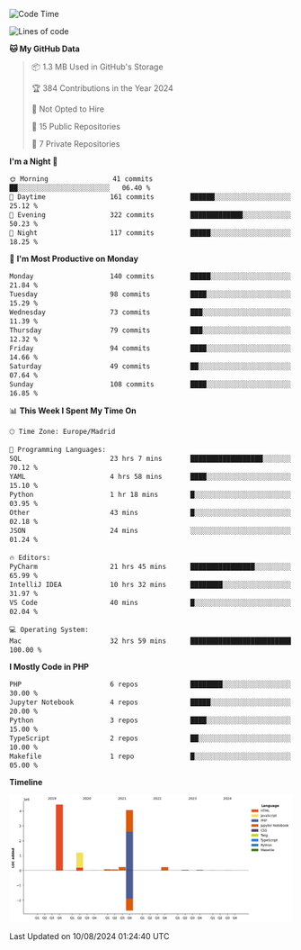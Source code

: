 <!--START_SECTION:waka-->
![Code Time](http://img.shields.io/badge/Code%20Time-311%20hrs%206%20mins-blue)

![Lines of code](https://img.shields.io/badge/From%20Hello%20World%20I%27ve%20Written-10.3%20million%20lines%20of%20code-blue)

**🐱 My GitHub Data** 

> 📦 1.3 MB Used in GitHub's Storage 
 > 
> 🏆 384 Contributions in the Year 2024
 > 
> 🚫 Not Opted to Hire
 > 
> 📜 15 Public Repositories 
 > 
> 🔑 7 Private Repositories 
 > 
**I'm a Night 🦉** 

```text
🌞 Morning                41 commits          ██░░░░░░░░░░░░░░░░░░░░░░░   06.40 % 
🌆 Daytime                161 commits         ██████░░░░░░░░░░░░░░░░░░░   25.12 % 
🌃 Evening                322 commits         █████████████░░░░░░░░░░░░   50.23 % 
🌙 Night                  117 commits         █████░░░░░░░░░░░░░░░░░░░░   18.25 % 
```
📅 **I'm Most Productive on Monday** 

```text
Monday                   140 commits         █████░░░░░░░░░░░░░░░░░░░░   21.84 % 
Tuesday                  98 commits          ████░░░░░░░░░░░░░░░░░░░░░   15.29 % 
Wednesday                73 commits          ███░░░░░░░░░░░░░░░░░░░░░░   11.39 % 
Thursday                 79 commits          ███░░░░░░░░░░░░░░░░░░░░░░   12.32 % 
Friday                   94 commits          ████░░░░░░░░░░░░░░░░░░░░░   14.66 % 
Saturday                 49 commits          ██░░░░░░░░░░░░░░░░░░░░░░░   07.64 % 
Sunday                   108 commits         ████░░░░░░░░░░░░░░░░░░░░░   16.85 % 
```


📊 **This Week I Spent My Time On** 

```text
🕑︎ Time Zone: Europe/Madrid

💬 Programming Languages: 
SQL                      23 hrs 7 mins       ██████████████████░░░░░░░   70.12 % 
YAML                     4 hrs 58 mins       ████░░░░░░░░░░░░░░░░░░░░░   15.10 % 
Python                   1 hr 18 mins        █░░░░░░░░░░░░░░░░░░░░░░░░   03.95 % 
Other                    43 mins             █░░░░░░░░░░░░░░░░░░░░░░░░   02.18 % 
JSON                     24 mins             ░░░░░░░░░░░░░░░░░░░░░░░░░   01.24 % 

🔥 Editors: 
PyCharm                  21 hrs 45 mins      ████████████████░░░░░░░░░   65.99 % 
IntelliJ IDEA            10 hrs 32 mins      ████████░░░░░░░░░░░░░░░░░   31.97 % 
VS Code                  40 mins             █░░░░░░░░░░░░░░░░░░░░░░░░   02.04 % 

💻 Operating System: 
Mac                      32 hrs 59 mins      █████████████████████████   100.00 % 
```

**I Mostly Code in PHP** 

```text
PHP                      6 repos             ████████░░░░░░░░░░░░░░░░░   30.00 % 
Jupyter Notebook         4 repos             █████░░░░░░░░░░░░░░░░░░░░   20.00 % 
Python                   3 repos             ████░░░░░░░░░░░░░░░░░░░░░   15.00 % 
TypeScript               2 repos             ██░░░░░░░░░░░░░░░░░░░░░░░   10.00 % 
Makefile                 1 repo              █░░░░░░░░░░░░░░░░░░░░░░░░   05.00 % 
```



**Timeline**

![Lines of Code chart](https://raw.githubusercontent.com/danisoronellas/danisoronellas/main/assets/bar_graph.png)


 Last Updated on 10/08/2024 01:24:40 UTC
<!--END_SECTION:waka-->
